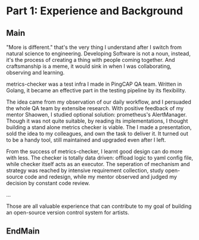 Part 1: Experience and Background
=================================

## Main

"More is different." that's the very thing I understand after I switch from natural science to engineering. Developing Software is not a noun, instead, it's the process of creating a thing with people coming together. And craftsmanship is a meme, it would sink in when I was collaborating, observing and learning.

metrics-checker was a test infra I made in PingCAP QA team. Written in Golang, it became an effective part in the testing pipeline by its flexibility.

The idea came from my observation of our daily workflow, and I persuaded the whole QA team by extensibe research. With positive feedback of my mentor Shaowen, I studied optional solution: prometheus's AlertManager. Though it was not quite suitable, by reading its implementations, I thought building a stand alone metrics checker is viable. The I made a presentation, sold the idea to my colleagues, and own the task to deliver it. It turned out to be a handy tool, still maintained and upgraded even after I left.

From the success of metrics-checker, I learnt good design can do more with less. The checker is totally data driven: offload logic to yaml config file, while checker itself acts as an executor. The seperation of mechanism and strategy was reached by intensive requirement collection, study open-source code and redesign, while my mentor observed and judged my decision by constant code review.


...

Those are all valuable experience that can contribute to my goal of building an open-source version control system for artists.

## EndMain